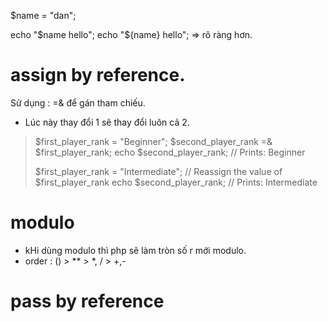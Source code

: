 $name = "dan";

echo "$name hello";
echo "${name} hello"; => rõ ràng hơn.


# assign by reference.
Sử dụng : =& để gán tham chiếu.
- Lúc này thay đổi 1 sẽ thay đổi luôn cả 2.

>   $first_player_rank = "Beginner";
>   $second_player_rank =& $first_player_rank; 
>   echo $second_player_rank; // Prints: Beginner
>    
>   $first_player_rank = "Intermediate"; // Reassign the value of $first_player_rank
>   echo $second_player_rank; // Prints: Intermediate


# modulo
- kHi dùng modulo thì php sẽ làm tròn số r mới modulo.
- order : () > ** > *, / > +,-

# pass by reference


